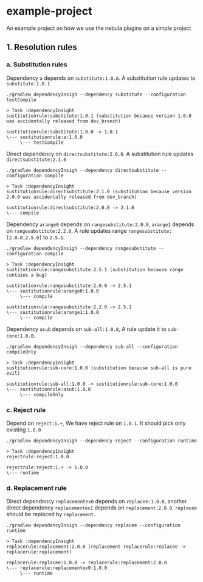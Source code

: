 # example-project
An example project on how we use the nebula plugins on a simple project

## 1. Resolution rules
### a. Substitution rules

Dependency `a` depends on `substitute:1.0.0`. A substitution rule updates to `substitute:1.0.1`

`./gradlew dependencyInsigh --dependency substitute --configuration testCompile`

```
> Task :dependencyInsight
sustitutionrule:substitute:1.0.1 (substitution because version 1.0.0 was accidentally released from dev_branch)

sustitutionrule:substitute:1.0.0 -> 1.0.1
\--- sustitutionrule:a:1.0.0
     \--- testCompile
```

Direct dependency on `directsubstitute:2.0.0`. A substitution rule updates `directsubstitute:2.1.0`

`./gradlew dependencyInsigh --dependency directsubstitute --configuration compile`

```
> Task :dependencyInsight
sustitutionrule:directsubstitute:2.1.0 (substitution because version 2.0.0 was accidentally released from dev_branch)

sustitutionrule:directsubstitute:2.0.0 -> 2.1.0
\--- compile
```  

Dependency `arange0` depends on `rangesubstitute:2.0.0`, `arange1` depends on `rangesubstitute:2.2.0`, A rule updates range `rangesubstitute:[2.0.0,2.5.0]` to `2.5.1`.

`./gradlew dependencyInsigh --dependency rangesubstitute --configuration compile`

```
> Task :dependencyInsight
sustitutionrule:rangesubstitute:2.5.1 (substitution because range contains a bug)

sustitutionrule:rangesubstitute:2.0.0 -> 2.5.1
\--- sustitutionrule:arange0:1.0.0
     \--- compile

sustitutionrule:rangesubstitute:2.2.0 -> 2.5.1
\--- sustitutionrule:arange1:1.0.0
     \--- compile
```

Dependency `asub` depends on `sub-all:1.0.0`, A rule update it to `sub-core:1.0.0`.

`./gradlew dependencyInsigh --dependency sub-all --configuration compileOnly`

```
> Task :dependencyInsight
sustitutionrule:sub-core:1.0.0 (substitution because sub-all is pure evil)

sustitutionrule:sub-all:1.0.0 -> sustitutionrule:sub-core:1.0.0
\--- sustitutionrule:asub:1.0.0
     \--- compileOnly
```

### c. Reject rule

Depend on `reject:1.+`, We have reject rule on `1.0.1`. It should pick only existing `1.0.0`

`./gradlew dependencyInsigh --dependency reject --configuration runtime`

```
> Task :dependencyInsight
rejectrule:reject:1.0.0

rejectrule:reject:1.+ -> 1.0.0
\--- runtime
```

### d. Replacement rule

Direct dependency `replacementex0` depends on `replacee:1.0.0`, another direct dependency `replacementex1` depends on `replacement:2.0.0`. `replacee` should be replaced by `replacement`.

`./gradlew dependencyInsigh --dependency replacee --configuration runtime`

```
> Task :dependencyInsight
replacerule:replacement:2.0.0 (replacement replacerule:replacee -> replacerule:replacement)

replacerule:replacee:1.0.0 -> replacerule:replacement:2.0.0
\--- replacerule:replacementex0:1.0.0
     \--- runtime
```